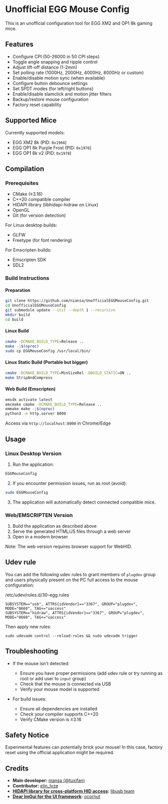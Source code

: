 # Unofficial EGG Mouse Config

This is an unofficial configuration tool for EGG XM2 and OP1 8k gaming mice.

## Features

- Configure CPI (50-26000 in 50 CPI steps)
- Toggle angle snapping and ripple control
- Adjust lift-off distance (1-2mm)
- Set polling rate (1000Hz, 2000Hz, 4000Hz, 8000Hz or custom)
- Enable/disable motion sync (when available)
- Configure button debounce settings
- Set SPDT modes (for left/right buttons)
- Enable/disable slamclick and motion jitter filters
- Backup/restore mouse configuration
- Factory reset capability

## Supported Mice

Currently supported models:
- EGG XM2 8k (PID: `0x1966`)
- EGG OP1 8k Purple Frost (PID: `0x1976`)
- EGG OP1 8k v2 (PID: `0x1978`)

## Compilation

### Prerequisites

- CMake (≥3.16)
- C++20 compatible compiler
- HIDAPI library (libhidapi-hidraw on Linux)
- OpenGL
- Git (for version detection)

For Linux desktop builds:
- GLFW
- Freetype (for font rendering)

For Emscripten builds:
- Emscripten SDK
- SDL2

### Build Instructions

#### Preparation

```bash
git clone https://github.com/niansa/UnofficialEGGMouseConfig.git
cd UnofficialEGGMouseConfig
git submodule update --init --depth 1 --recursive
mkdir build
cd build
```

#### Linux Build

```bash
cmake -DCMAKE_BUILD_TYPE=Release ..
make -j$(nproc)
sudo cp EGGMouseConfig /usr/local/bin/
```

#### Linux Static Build (Portable but bigger)

```bash
cmake -DCMAKE_BUILD_TYPE=MinSizeRel -DBUILD_STATIC=ON ..
make StripAndCompress
```

#### Web Build (Emscripten)

```bash
emsdk activate latest
emcmake cmake -DCMAKE_BUILD_TYPE=Release ..
emmake make -j$(nproc)
python3 -m http.server 8000
```
Access via `http://localhost:8000` in Chrome/Edge

## Usage

### Linux Desktop Version

1. Run the application:
```bash
EGGMouseConfig
```

2. If you encounter permission issues, run as root (avoid):
```bash
sudo EGGMouseConfig
```

3. The application will automatically detect connected compatible mice.

### Web/EMSCRIPTEN Version

1. Build the application as described above
2. Serve the generated HTML/JS files through a web server
3. Open in a modern browser

Note: The web version requires browser support for WebHID.

## Udev rule

You can add the following udev rules to grant members of `plugdev` group and users physically present on the PC full access to the mouse configuration:

/etc/udev/rules.d/30-egg.rules
```udev
SUBSYSTEM=="usb", ATTRS{idVendor}=="3367", GROUP="plugdev", MODE="0660", TAG+="uaccess"
SUBSYSTEM=="hidraw", ATTRS{idVendor}=="3367", GROUP="plugdev", MODE="0660", TAG+="uaccess"
```

Then apply new rules:

```
sudo udevadm control --reload-rules && sudo udevadm trigger
```

## Troubleshooting

- If the mouse isn't detected:
  - Ensure you have proper permissions (add udev rule or try running as root or add user to `input` group)
  - Check that the mouse is connected via USB
  - Verify your mouse model is supported

- For build issues:
  - Ensure all dependencies are installed
  - Check your compiler supports C++20
  - Verify CMake version is ≥3.16

## Safety Notice

Experimental features can potentially brick your mouse! In this case, factory reset using the official application might be required.

## Credits

- **Main developer:** [niansa (@tuxifan)](https://github.com/niansa)
- **Contributor:** [elin_lyze](https://discord.com/users/324575119571681281)
- **[HIDAPI library for cross-platform HID access](https://github.com/libusb/hidapi):** [libusb team](https://github.com/libusb)
- **[Dear ImGui for the UI framework](https://github.com/ocornut/imgui):** [ocornut](https://github.com/ocornut)
